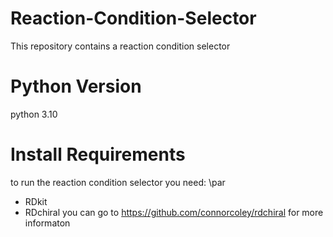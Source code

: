 # Reaction-Condition-Selector
This repository contains a reaction condition selector

# Python Version
python 3.10

# Install Requirements
to run the reaction condition selector you need: \par
* RDkit
* RDchiral
you can go to https://github.com/connorcoley/rdchiral for more informaton
